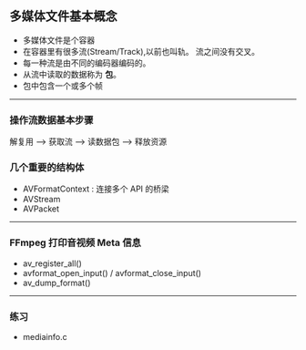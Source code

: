 ## 多媒体文件基本概念
- 多媒体文件是个容器
- 在容器里有很多流(Stream/Track),以前也叫轨。 流之间没有交叉。
- 每一种流是由不同的编码器编码的。
- 从流中读取的数据称为 **包**。
- 包中包含一个或多个帧

---
### 操作流数据基本步骤
解复用 --> 获取流 --> 读数据包 --> 释放资源

### 几个重要的结构体
- AVFormatContext : 连接多个 API 的桥梁
- AVStream 
- AVPacket

---
### FFmpeg 打印音视频 Meta 信息
- av_register_all()
- avformat_open_input() / avformat_close_input()
- av_dump_format()
---
### 练习
- mediainfo.c
